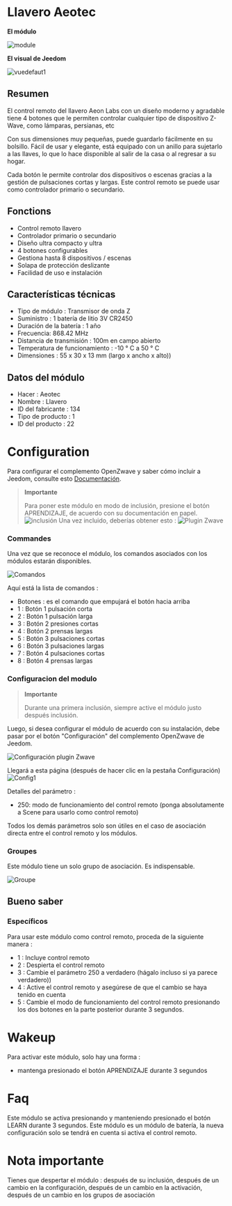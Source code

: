# Llavero Aeotec

**El módulo**

![module](images/aeotec.keyfob/module.jpg)

**El visual de Jeedom**

![vuedefaut1](images/aeotec.keyfob/vuedefaut1.jpg)

## Resumen

El control remoto del llavero Aeon Labs con un diseño moderno y agradable tiene 4 botones que le permiten controlar cualquier tipo de dispositivo Z-Wave, como lámparas, persianas, etc

Con sus dimensiones muy pequeñas, puede guardarlo fácilmente en su bolsillo. Fácil de usar y elegante, está equipado con un anillo para sujetarlo a las llaves, lo que lo hace disponible al salir de la casa o al regresar a su hogar.

Cada botón le permite controlar dos dispositivos o escenas gracias a la gestión de pulsaciones cortas y largas. Este control remoto se puede usar como controlador primario o secundario.

## Fonctions

-   Control remoto llavero
-   Controlador primario o secundario
-   Diseño ultra compacto y ultra
-   4 botones configurables
-   Gestiona hasta 8 dispositivos / escenas
-   Solapa de protección deslizante
-   Facilidad de uso e instalación

## Características técnicas

-   Tipo de módulo : Transmisor de onda Z
-   Suministro : 1 batería de litio 3V CR2450
-   Duración de la batería : 1 año
-   Frecuencia: 868.42 MHz
-   Distancia de transmisión : 100m en campo abierto
-   Temperatura de funcionamiento : -10 ° C a 50 ° C
-   Dimensiones : 55 x 30 x 13 mm (largo x ancho x alto))

## Datos del módulo

-   Hacer : Aeotec
-   Nombre : Llavero
-   ID del fabricante : 134
-   Tipo de producto : 1
-   ID del producto : 22

# Configuration

Para configurar el complemento OpenZwave y saber cómo incluir a Jeedom, consulte esto [Documentación](https://doc.jeedom.com/es_ES/plugins/automation%20protocol/openzwave/).
> **Importante**
>
> Para poner este módulo en modo de inclusión, presione el botón APRENDIZAJE, de acuerdo con su documentación en papel.
>![inclusión](images/aeotec.keyfob/inclusion.jpg)
>Una vez incluido, deberías obtener esto :
![Plugin Zwave](images/aeotec.keyfob/information.jpg)

### Commandes

Una vez que se reconoce el módulo, los comandos asociados con los módulos estarán disponibles.

![Comandos](images/aeotec.keyfob/commandes.jpg)

Aquí está la lista de comandos :

-   Botones : es el comando que empujará el botón hacia arriba
  - 1 : Botón 1 pulsación corta
  - 2 : Botón 1 pulsación larga
  - 3 : Botón 2 presiones cortas
  - 4 : Botón 2 prensas largas
  - 5 : Botón 3 pulsaciones cortas
  - 6 : Botón 3 pulsaciones largas
  - 7 : Botón 4 pulsaciones cortas
  - 8 : Botón 4 prensas largas

### Configuracion del modulo
> **Importante**
>
> Durante una primera inclusión, siempre active el módulo justo después
> inclusión.

Luego, si desea configurar el módulo de acuerdo con su instalación, debe pasar por el botón "Configuración" del complemento OpenZwave de Jeedom.

![Configuración plugin Zwave](images/plugin/bouton_configuration.jpg)

Llegará a esta página (después de hacer clic en la pestaña Configuración)
![Config1](images/aeotec.keyfob/config1.jpg)

Detalles del parámetro :
-   250: modo de funcionamiento del control remoto (ponga absolutamente a Scene para usarlo como control remoto)

Todos los demás parámetros solo son útiles en el caso de asociación directa entre el control remoto y los módulos.

### Groupes
Este módulo tiene un solo grupo de asociación. Es indispensable.

![Groupe](images/aeotec.keyfob/groupe.jpg)

## Bueno saber

### Específicos

Para usar este módulo como control remoto, proceda de la siguiente manera :

-   1 : Incluye control remoto
-   2 : Despierta el control remoto
-   3 : Cambie el parámetro 250 a verdadero (hágalo incluso si ya parece verdadero))
-   4 : Active el control remoto y asegúrese de que el cambio se haya tenido en cuenta
-   5 : Cambie el modo de funcionamiento del control remoto presionando los dos botones en la parte posterior durante 3 segundos.

# Wakeup

Para activar este módulo, solo hay una forma :

-   mantenga presionado el botón APRENDIZAJE durante 3 segundos

# Faq

Este módulo se activa presionando y manteniendo presionado el botón LEARN durante 3 segundos.
Este módulo es un módulo de batería, la nueva configuración solo se tendrá en cuenta si activa el control remoto.

# Nota importante

Tienes que despertar el módulo : después de su inclusión, después de un cambio en la configuración, después de un cambio en la activación, después de un cambio en los grupos de asociación
